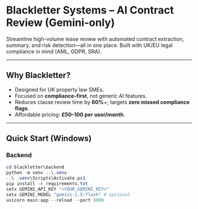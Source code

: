 #  Blackletter Systems – AI Contract Review (Gemini-only)

Streamline high-volume lease review with automated contract extraction, summary, and risk detection—all in one place. Built with UK/EU legal compliance in mind (AML, GDPR, SRA).

---

##  Why Blackletter?

-  Designed for UK property law SMEs.
-  Focused on **compliance-first**, not generic AI features.
-  Reduces clause review time by **60%**+; targets **zero missed compliance flags**.
-  Affordable pricing: **£50–100 per user/month**.

---

##  Quick Start (Windows)

### Backend

```powershell
cd blackletter\backend
python -m venv ..\.venv
..\ .venv\Scripts\Activate.ps1
pip install -r requirements.txt
setx GEMINI_API_KEY "<YOUR_GEMINI_KEY>"
setx GEMINI_MODEL "gemini-1.5-flash" # optional
uvicorn main:app --reload --port 8000
